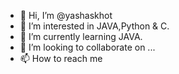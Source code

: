 - 👋 Hi, I’m @yashaskhot
- 👀 I’m interested in JAVA,Python & C.
- 🌱 I’m currently learning JAVA.
- 💞️ I’m looking to collaborate on ...
- 📫 How to reach me 

<!---
yashaskhot/yashaskhot is a ✨ special ✨ repository because its `README.md` (this file) appears on your GitHub profile.
You can click the Preview link to take a look at your changes.
--->
